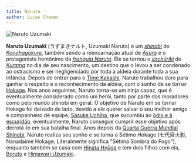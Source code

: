 ```yaml
---
title: Naruto
author: Lucas Chaves
---
```


<!--truncate-->

![Naruto Uzumaki](../../../../img/NarutoTeste.png)

**Naruto Uzumaki** (うずまきナルト, Uzumaki Naruto) é um *[shinobi](https://naruto.fandom.com/pt-br/wiki/Shinobi)* de *[Konohagakure](https://naruto.fandom.com/pt-br/wiki/Konohagakure)*, também sendo a reencarnação atual de *[Asura](https://naruto.fandom.com/pt-br/wiki/Asura)* e o protagonista homônimo da *[franquia Naruto](https://naruto.fandom.com/pt-br/wiki/Naruto_(S%C3%A9rie))*. Ele se tornou o *[jinchūriki](https://naruto.fandom.com/pt-br/wiki/Jinch%C5%ABriki)* de *[Kurama](https://naruto.fandom.com/pt-br/wiki/Kurama)* no dia de seu nascimento, um destino que o levou a ser condenado ao ostracismo e ser negligenciado por toda a aldeia durante toda a sua infância. Depois de entrar para o [Time Kakashi](https://naruto.fandom.com/pt-br/wiki/Time_Kakashi), Naruto trabalhou duro para ganhar o respeito e o reconhecimento da aldeia, com o sonho de se tornar [Hokage](https://naruto.fandom.com/pt-br/wiki/Hokage). Nos anos seguintes, Naruto torna-se um ninja capaz, que é eventualmente considerado como um herói, tanto por parte dos moradores como pelo mundo shinobi em geral. O objetivo de Naruto em se tornar Hokage foi deixado de lado, devido a ele querer salvar o seu melhor amigo e companheiro de equipe, [Sasuke Uchiha](https://naruto.fandom.com/pt-br/wiki/Sasuke_Uchiha), que sucumbiu ao [ódio e à escuridão](https://naruto.fandom.com/pt-br/wiki/Maldi%C3%A7%C3%A3o_de_%C3%93dio), eventualmente, Naruto consegue cumprir esse objetivo após derrotá-lo em sua batalha final. Anos depois da [Quarta Guerra Mundial Shinobi](https://naruto.fandom.com/pt-br/wiki/Quarta_Guerra_Mundial_Shinobi), Naruto realiza seu sonho e se torna o Sétimo Hokage (七代目火影, Nanadaime Hokage; Literalmente significa "Sétima Sombra do Fogo"), enquanto também se casa com [Hinata Hyūga](https://naruto.fandom.com/pt-br/wiki/Hinata_Hy%C5%ABga) e tem dois filhos com ela, [Boruto](https://naruto.fandom.com/pt-br/wiki/Boruto_Uzumaki) e [Himawari Uzumaki](https://naruto.fandom.com/pt-br/wiki/Himawari_Uzumaki).